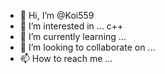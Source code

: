 - 👋 Hi, I’m @Koi559
- 👀 I’m interested in ... c++
- 🌱 I’m currently learning ...
- 💞️ I’m looking to collaborate on ...
- 📫 How to reach me ...

<!---
Koi559/Koi559 is a ✨ special ✨ repository because its `README.md` (this file) appears on your GitHub profile.
You can click the Preview link to take a look at your changes.
--->
